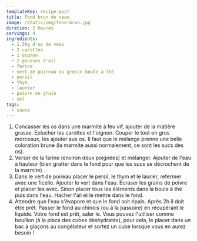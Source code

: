 ```yaml
---
templateKey: recipe-post
title: Fond brun de veau
image: /static/img/fond-brun.jpg
duration: 2 heures
servings: 4
ingredients:
  - 1.5kg d'os de veau
  - 2 carottes
  - 1 oignon
  - 2 gousses d'ail
  - farine
  - vert de poireau ou grosse boule à thé
  - persil
  - thym
  - laurier
  - poivre en grain
  - sel
tags:
  - sauce
---
```

1. Concasser les os dans une marmite à feu vif, ajouter de la matière grasse. Eplucher les carottes et l'oignon. Couper le tout en gros morceaux, les ajouter aux os. Il faut que le mélange prenne une belle coloration brune (la marmite aussi normalement, ce sont les sucs des os). 
2. Verser de la farine (environ deux poignées) et mélanger. Ajouter de l'eau à hauteur (bien gratter dans le fond pour que les sucs se décrochent de la marmite) . 
3. Dans le vert de poireau placer le persil, le thym et le laurier, refermer avec une ficelle. Ajouter le vert dans l'eau. Ecraser les grains de poivre et placer les avec. Sinon placer tous les éléments dans la boule à thé puis dans l'eau. Hacher l'ail et le mettre dans le fond. 
4. Attendre que l'eau s'évapore et que le fond soit épais. Après 2h il doit être prêt. Passer le fond au chinois (ou à la passoire) en récupérant le liquide. Votre fond est prêt, saler le. Vous pouvez l'utiliser comme bouillon  (à la place des cubes déshydratés), pour cela, le placer dans un bac à glaçons au congélateur et sortez un cube lorsque vous en aurez besoin !